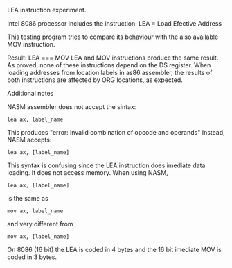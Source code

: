 
LEA instruction experiment.

Intel 8086 processor includes the instruction:
LEA = Load Efective Address

This testing program tries to compare its behaviour with the 
also available MOV instruction.

Result: LEA === MOV
LEA and MOV instructions produce the same result.
As proved, none of these instructions depend on the DS register.
When loading addresses from location labels in as86 assembler, 
the results of both instructions are affected by ORG locations, 
as expected.

Additional notes

NASM assembler does not accept the sintax:

	lea	ax, label_name

This produces "error: invalid combination of opcode and operands"
Instead, NASM accepts:

	lea	ax, [label_name]

This syntax is confusing since the LEA instruction does imediate data loading.
It does not access memory.
When using NASM, 

	lea	ax, [label_name]

is the same as 

	mov	ax, label_name

and very different from

	mov	ax, [label_name]

On 8086 (16 bit) the LEA is coded in 4 bytes and the 16 bit imediate MOV is coded in 3 bytes.


